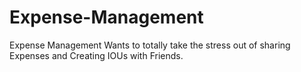 # Expense-Management
Expense Management Wants to totally take the stress out of sharing Expenses and Creating IOUs with Friends.
